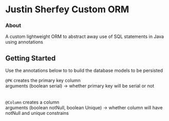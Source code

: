 # Justin Sherfey Custom ORM

### About

A custom lightweight ORM to abstract away use of SQL statements in Java using annotations

## Getting Started

Use the annotations below to to build the database models to be persisted

`@PK`  creates the primary key column <br>
      arguments (boolean serial) -> whether primary key will be serial or not <br> <br> <br>
`@Column`  creates a column  <br>
      arguments (boolean notNull, boolean Unique) -> whether column will have notNull and unique constrains <br> <br> <br>

